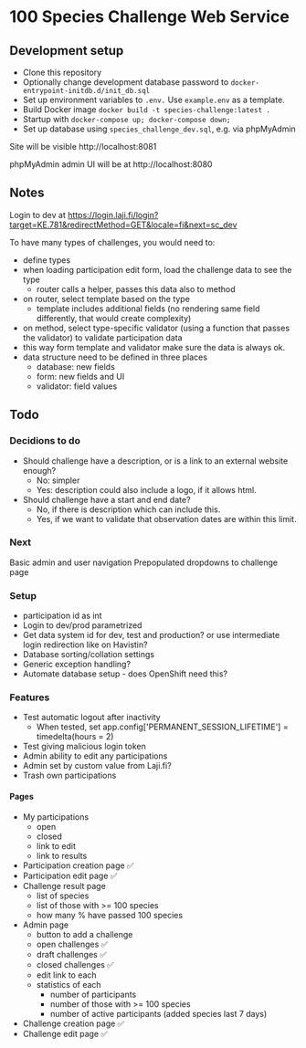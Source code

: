 # 100 Species Challenge Web Service

## Development setup

- Clone this repository
- Optionally change development database password to `docker-entrypoint-initdb.d/init_db.sql`
- Set up environment variables to `.env.` Use `example.env` as a template.
- Build Docker image `docker build -t species-challenge:latest .`
- Startup with `docker-compose up; docker-compose down;`
- Set up database using `species_challenge_dev.sql`, e.g. via phpMyAdmin

Site will be visible http://localhost:8081

phpMyAdmin admin UI will be at http://localhost:8080 

## Notes

Login to dev at
https://login.laji.fi/login?target=KE.781&redirectMethod=GET&locale=fi&next=sc_dev

To have many types of challenges, you would need to:

- define types
- when loading participation edit form, load the challenge data to see the type
    - router calls a helper, passes this data also to method
- on router, select template based on the type
    - template includes additional fields (no rendering same field differently, that would create complexity)
- on method, select type-specific validator (using a function that passes the validator) to validate participation data
- this way form template and validator make sure the data is always ok.
- data structure need to be defined in three places
    - database: new fields
    - form: new fields and UI
    - validator: field values


## Todo

### Decidions to do

- Should challenge have a description, or is a link to an external website enough?
    - No: simpler
    - Yes: description could also include a logo, if it allows html.
- Should challenge have a start and end date?
    - No, if there is description which can include this. 
    - Yes, if we want to validate that observation dates are within this limit.

### Next

Basic admin and user navigation
Prepopulated dropdowns to challenge page

### Setup

- participation id as int
- Login to dev/prod parametrized
- Get data system id for dev, test and production? or use intermediate login redirection like on Havistin?
- Database sorting/collation settings
- Generic exception handling?
- Automate database setup - does OpenShift need this?

### Features

- Test automatic logout after inactivity
    - When tested, set app.config['PERMANENT_SESSION_LIFETIME'] = timedelta(hours = 2)
- Test giving malicious login token
- Admin ability to edit any participations
- Admin set by custom value from Laji.fi?
- Trash own participations

#### Pages

- My participations
    - open
    - closed
    - link to edit
    - link to results
- Participation creation page ✅
- Participation edit page ✅
- Challenge result page
    - list of species
    - list of those with >= 100 species
    - how many % have passed 100 species
- Admin page
    - button to add a challenge
    - open challenges ✅
    - draft challenges ✅
    - closed challenges ✅
    - edit link to each
    - statistics of each
        - number of participants
        - number of those with >= 100 species
        - number of active participants (added species last 7 days)
- Challenge creation page ✅
- Challenge edit page ✅
